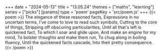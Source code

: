 +++
date = "2024-05-13"
title = "13.05.24"
themes = ["maths", "learning"]
series = ["picks"]
[params]
  type = 'poem'
  pageKey = 'src/poem.js'
+++
{{< poem >}}
The elegance of these reasoned facts,
Expressions in no uncertain terms,
I've come to love to read such symbols,
Cutting to the core of things,
Stripping off obscuring particularities,
Until all that's left is quickened fact,
To which I soar and glide upon,
And make an engine for my mind,
To bolster thoughts and make them run,
To chug along in boiling fluency,
Until the quickened facts cascade,
Into their pretty consequence.
{{< /poem >}}